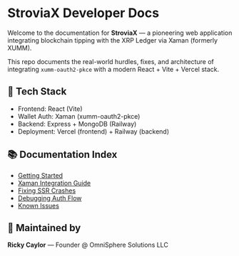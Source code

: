 # StroviaX Developer Docs

Welcome to the documentation for **StroviaX** — a pioneering web application integrating blockchain tipping with the XRP Ledger via Xaman (formerly XUMM).

This repo documents the real-world hurdles, fixes, and architecture of integrating `xumm-oauth2-pkce` with a modern React + Vite + Vercel stack.

## 🔧 Tech Stack
- Frontend: React (Vite)
- Wallet Auth: Xaman (xumm-oauth2-pkce)
- Backend: Express + MongoDB (Railway)
- Deployment: Vercel (frontend) + Railway (backend)

## 📚 Documentation Index
- [Getting Started](./01-getting-started.md)
- [Xaman Integration Guide](./02-xaman-integration.md)
- [Fixing SSR Crashes](./03-ssr-crash-fixes.md)
- [Debugging Auth Flow](./04-auth-flow-debugging.md)
- [Known Issues](./05-known-issues-and-workarounds.md)

## 🧭 Maintained by
**Ricky Caylor** — Founder @ OmniSphere Solutions LLC
